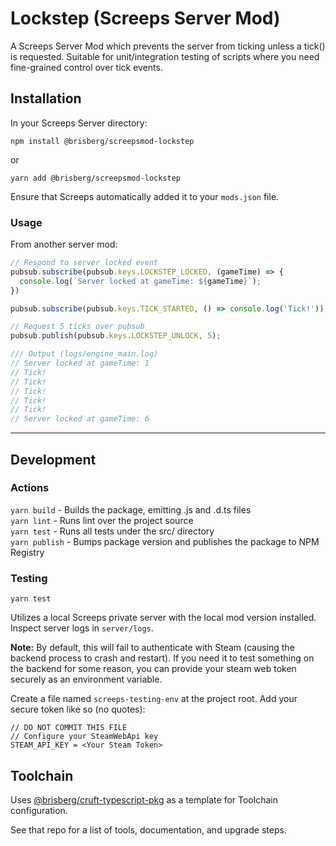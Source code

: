 # Lockstep (Screeps Server Mod)

A Screeps Server Mod which prevents the server from ticking unless a tick() is requested. Suitable for unit/integration testing of scripts where you need fine-grained control over tick events.

## Installation

In your Screeps Server directory:

```npm install @brisberg/screepsmod-lockstep```

or

```yarn add @brisberg/screepsmod-lockstep```

Ensure that Screeps automatically added it to your `mods.json` file.

### Usage

From another server mod:
```javascript
// Respond to server locked event
pubsub.subscribe(pubsub.keys.LOCKSTEP_LOCKED, (gameTime) => {
  console.log(`Server locked at gameTime: ${gameTime}`);
})

pubsub.subscribe(pubsub.keys.TICK_STARTED, () => console.log('Tick!'));

// Request 5 ticks over pubsub
pubsub.publish(pubsub.keys.LOCKSTEP_UNLOCK, 5);

/// Output (logs/engine_main.log)
// Server locked at gameTime: 1
// Tick!
// Tick!
// Tick!
// Tick!
// Tick!
// Server locked at gameTime: 6
```

---

## Development

### Actions

`yarn build` - Builds the package, emitting .js and .d.ts files\
`yarn lint` - Runs lint over the project source\
`yarn test` - Runs all tests under the src/ directory\
`yarn publish` - Bumps package version and publishes the package to NPM Registry

### Testing

```yarn test```

Utilizes a local Screeps private server with the local mod version installed. Inspect server logs in `server/logs`.

**Note:** By default, this will fail to authenticate with Steam (causing the backend process to crash and restart). If you need it to test something on the backend for some reason, you can provide your steam web token securely as an environment variable.

Create a file named `screeps-testing-env` at the project root. Add your secure token like so (no quotes):

```
// DO NOT COMMIT THIS FILE
// Configure your SteamWebApi key
STEAM_API_KEY = <Your Steam Token>
```

## Toolchain

Uses [@brisberg/cruft-typescript-pkg](https://github.com/brisberg/cruft-typescript-pkg) as a template for Toolchain configuration.

See that repo for a list of tools, documentation, and upgrade steps.
